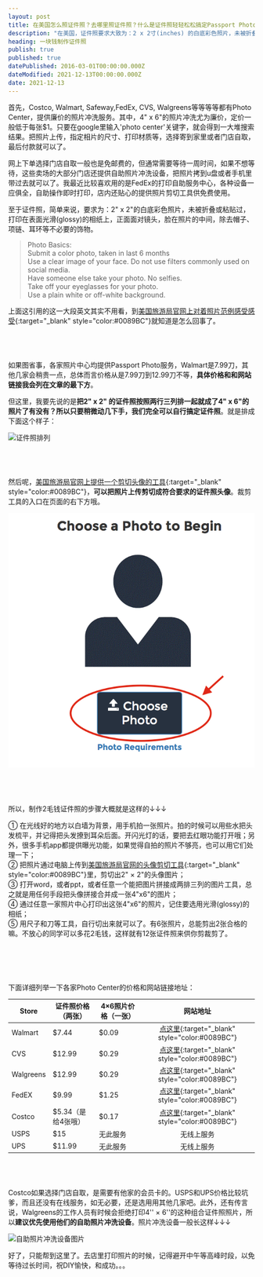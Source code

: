 ```yaml
---
layout: post
title: 在美国怎么照证件照？去哪里照证件照？什么是证件照轻轻松松搞定Passport Photo
description: "在美国，证件照要求大致为：2 x 2寸(inches) 的白底彩色照片，未被折叠或粘贴过，打印在表面光滑(glossy)的相纸上，正面面对镜头，除去帽子、项链、耳环等不必要的饰物。Costco, Walmart, Safeway, FedEx, CVS, Walgreens等都有Photo Center，可以网上下单。USPS，UPS的部分机构也提供证件照服务。Passport photo的制作价格一般是$7.99到$12.99之间，但是如果自己稍微动下手，把证件照排列成4 x 6寸(inches)的照片，价格就只要几毛钱了。"
heading: 一块钱制作证件照
publish: true
published: true
datePublished: 2016-03-01T00:00:00.000Z
dateModified: 2021-12-13T00:00:00.000Z
date: 2021-12-13
---
```








<span class="dropcap">首</span>先，Costco, Walmart, Safeway,FedEx, CVS, Walgreens等等等等都有Photo Center，提供廉价的照片冲洗服务。其中，4" x 6"的照片冲洗尤为廉价，定价一般低于每张$1。只要在google里输入'photo center'关键字，就会得到一大堆搜索结果。把照片上传，指定相片的尺寸、打印材质等，选择寄到家里或者门店自取，最后付款就可以了。

网上下单选择门店自取一般也是免邮费的，但通常需要等待一周时间，如果不想等待，这些卖场的大部分门店还提供自助照片冲洗设备，把照片拷到u盘或者手机里带过去就可以了。我最近比较喜欢用的是FedEx的打印自助服务中心，各种设备一应俱全，自助操作即时打印，店内还贴心的提供照片剪切工具供免费使用。

至于证件照，简单来说，要求为：2" x 2"的白底彩色照片，未被折叠或粘贴过，打印在表面光滑(glossy)的相纸上，正面面对镜头，脸在照片的中间，除去帽子、项链、耳环等不必要的饰物。

<blockquote>Photo Basics:<br>
Submit a color photo, taken in last 6 months<br>
Use a clear image of your face. Do not use filters commonly used on social media.<br>
Have someone else take your photo. No selfies.<br>
Take off your eyeglasses for your photo.<br>
Use a plain white or off-white background.<br>
</blockquote>

上面这引用的这一大段英文其实不用看，到[美国旅游局官网上对着照片范例感受感受](https://travel.state.gov/content/passports/en/passports/photos/photo-examples.html){:target="_blank" style="color:#0089BC"}就知道是怎么回事了。

<p style="margin-bottom:70px"></p>

如果图省事，各家照片中心均提供Passport Photo服务，Walmart是7.99刀，其他几家会稍贵一点，总体而言价格从是7.99刀到12.99刀不等，**具体价格和和网站链接我会列在文章的最下方**。

但这里，我要先说的是**把2" x 2" 的证件照按照两行三列排一起就成了4" x 6"的照片了有没有？所以只要稍微动几下手，我们完全可以自行搞定证件照**。就是排成下面这个样子：

<p itemprop="image" itemscope itemtype="https://schema.org/ImageObject">
 <img src="/assets/img/photoplacement.png" alt="证件照排列">
  <meta itemprop="url" content="https://www.blogus123.com/assets/img/photoplacement.png">
  <meta itemprop="width" content="360">
  <meta itemprop="height" content="240">
</p>

<p style="margin-bottom:70px"></p>

然后呢，[美国旅游局官网上提供一个剪切头像的工具](https://travel.state.gov/content/passports/en/passports/photos/photo-composition-template.html){:target="_blank" style="color:#0089BC"}，**可以把照片上传剪切成符合要求的证件照头像**。裁剪工具的入口在页面的右下方哦。

![证件照裁剪工具](/assets/img/passports-photo-cropper.png)

<p style="margin-bottom:70px"></p>

所以，制作2毛钱证件照的步骤大概就是这样的↓↓↓

① 在光线好的地方以白墙为背景，用手机拍一张照片。拍的时候可以用些水把头发梳平，并记得把头发撩到耳朵后面。开闪光灯的话，要把去红眼功能打开哦；另外，很多手机app都提供曝光功能，如果觉得自拍的照片不够亮，也可以用它们处理一下；<br>
② 把照片通过电脑上传到[美国旅游局官网的头像剪切工具](https://tsg.phototool.state.gov/photo){:target="_blank" style="color:#0089BC"}里，剪切出2" × 2"的头像图片；<br>
③ 打开word，或者ppt，或者任意一个能把图片拼接成两排三列的图片工具，总之就是用任何手段把头像拼接合并成一张4"x6"的图片；<br>
④ 通过任意一家照片中心打印出这张4"x6"的照片，记住要选用光滑(glossy)的相纸；<br>
⑤ 用尺子和刀等工具，自行切出来就可以了。有6张照片，总能剪出2张合格的嘛。不放心的同学可以多花2毛钱，这样就有12张证件照来供你剪裁剪了。

<p style="margin-bottom:90px"></p>

下面详细列举一下各家Photo Center的价格和网站链接地址：

| Store         | 证件照价格（两张） | 4×6照片价格（一张）| 网站地址          |
| ------------- | ------------------ | ---------------    |:---------------:|
| Walmart       | $7.44               | $0.09              | [点这里](https://photos.walmart.com/walmart/storepage/storePageId=Prints){:target="_blank" style="color:#0089BC"} |
| CVS           | $12.99              | $0.29              | [点这里](http://www.cvs.com/photo/){:target="_blank" style="color:#0089BC"} |
| Walgreens     | $12.99               | $0.29              | [点这里](http://photo.walgreens.com/walgreens/pdpprints/prdtype=/isfrom=_walgreens_reprintscreateflow?tab=photo_printsLHN-PrintsandEnlargements){:target="_blank" style="color:#0089BC"} |
| FedEX         | $9.99                | $1.25              | [点这里](https://www.fedex.com/en-us/printing/digital-photo-printing.html){:target="_blank" style="color:#0089BC"} |
| Costco        | $5.34（是给4张哦）| $0.17            | [点这里](http://www.costcophotocenter.com/Home){:target="_blank" style="color:#0089BC"} |
| USPS          | $15                | 无此服务           | 无线上服务 |
| UPS           | $11.99             | 无此服务           | 无线上服务 |


<p style="margin-bottom:70px"></p>

Costco如果选择门店自取，是需要有他家的会员卡的。USPS和UPS价格比较坑爹，而且还没有在线服务，如无必要，还是选用用其他几家吧。此外，还有传言说，Walgreens的工作人员有时候会拒绝打印4'' × 6''的这种组合证件照照片，所以**建议优先使用他们的自助照片冲洗设备**。照片冲洗设备一般长这样↓↓↓

![自助照片冲洗设备图片](/assets/img/Photo-self-print-machines.png)

好了，只能帮到这里了。去店里打印照片的时候，记得避开中午等高峰时段，以免等待过长时间，祝DIY愉快，和成功。。。

<p style="margin-bottom:50px"></p>
